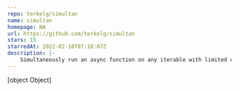 ```yaml
---
repo: terkelg/simultan
name: simultan
homepage: NA
url: https://github.com/terkelg/simultan
stars: 15
starredAt: 2022-02-18T07:18:07Z
description: |-
    Simultaneously run an async function on any iterable with limited concurrency
---
```


[object Object]
